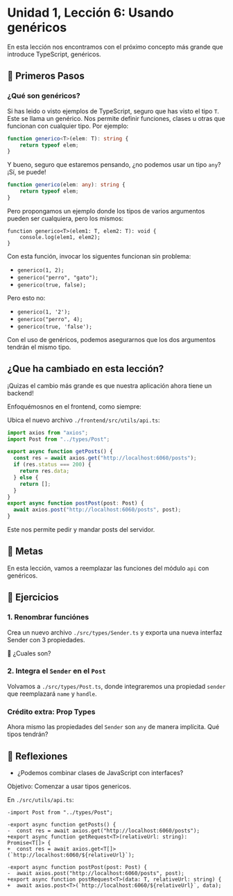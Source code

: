 # Unidad 1, Lección 6: Usando genéricos

En esta lección nos encontramos con el próximo concepto más grande que introduce TypeScript, genéricos.

## 🐾 Primeros Pasos

### ¿Qué son genéricos?

Si has leido o visto ejemplos de TypeScript, seguro que has visto el tipo `T`. Este se llama un genérico. Nos permite definir funciones, clases u otras que funcionan con cualquier tipo. Por ejemplo:

```typescript
function generico<T>(elem: T): string {
    return typeof elem;
}
```

Y bueno, seguro que estaremos pensando, ¿no podemos usar un tipo `any`? ¡Sí, se puede!

```typescript
function generico(elem: any): string {
    return typeof elem;
}
```

Pero propongamos un ejemplo donde los tipos de varios argumentos pueden ser cualquiera, pero los mismos:

```
function generico<T>(elem1: T, elem2: T): void {
    console.log(elem1, elem2);
}
```

Con esta función, invocar los siguentes funcionan sin problema:
- `generico(1, 2);`
- `generico("perro", "gato");`
- `generico(true, false);`

Pero esto no:
- `generico(1, '2');`
- `generico("perro", 4);`
- `generico(true, 'false');`

Con el uso de genéricos, podemos asegurarnos que los dos argumentos tendrán el mismo tipo.

## ¿Que ha cambiado en esta lección?

¡Quizas el cambio más grande es que nuestra aplicación ahora tiene un backend!

Enfoquémosnos en el frontend, como siempre:

Ubica el nuevo archivo `./frontend/src/utils/api.ts`:

```typescript
import axios from "axios";
import Post from "../types/Post";

export async function getPosts() {
  const res = await axios.get("http://localhost:6060/posts");
  if (res.status === 200) {
    return res.data;
  } else {
    return [];
  }
}
export async function postPost(post: Post) {
  await axios.post("http://localhost:6060/posts", post);
}
```

Este nos permite pedir y mandar posts del servidor.

## 🥅 Metas

En esta lección, vamos a reemplazar las funciones del módulo `api` con genéricos.

## 🤸 Ejercicios

### 1. Renombrar funciónes

Crea un nuevo archivo `./src/types/Sender.ts` y exporta una nueva interfaz Sender con 3 propiedades.

🤔 ¿Cuales son?

### 2. Integra el `Sender` en el `Post`

Volvamos a `./src/types/Post.ts`, donde integraremos una propiedad `sender` que reemplazará `name` y `handle`.

### Crédito extra: Prop Types

Ahora mismo las propiedades del `Sender` son `any` de manera implícita. Qué tipos tendrán?

## 🤔 Reflexiones

- ¿Podemos combinar clases de JavaScript con interfaces?


Objetivo: Comenzar a usar tipos genericos.

En `./src/utils/api.ts`:

```
-import Post from "../types/Post";

-export async function getPosts() {
-  const res = await axios.get("http://localhost:6060/posts");
+export async function getRequest<T>(relativeUrl: string): Promise<T[]> {
+  const res = await axios.get<T[]>(`http://localhost:6060/${relativeUrl}`);
```

```
-export async function postPost(post: Post) {
-  await axios.post("http://localhost:6060/posts", post);
+export async function postRequest<T>(data: T, relativeUrl: string) {
+  await axios.post<T>(`http://localhost:6060/${relativeUrl}`, data);
```
